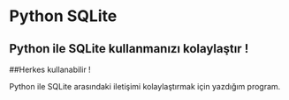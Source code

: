 # Python SQLite
## Python ile SQLite kullanmanızı kolaylaştır !

##Herkes kullanabilir !

Python ile SQLite arasındaki iletişimi kolaylaştırmak için yazdığım program.
